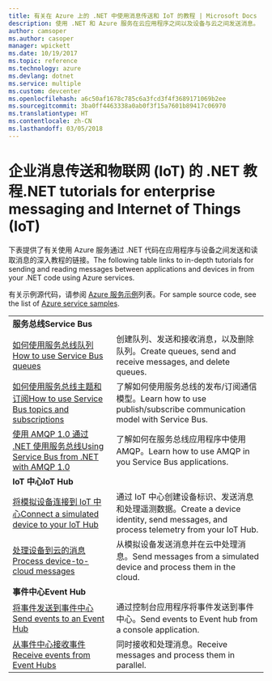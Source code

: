 ```yaml
---
title: 有关在 Azure 上的 .NET 中使用消息传送和 IoT 的教程 | Microsoft Docs
description: 使用 .NET 和 Azure 服务在云应用程序之间以及设备与云之间发送消息。
author: camsoper
ms.author: casoper
manager: wpickett
ms.date: 10/19/2017
ms.topic: reference
ms.technology: azure
ms.devlang: dotnet
ms.service: multiple
ms.custom: devcenter
ms.openlocfilehash: a6c50af1678c785c6a3fcd3f4f3689171069b2ee
ms.sourcegitcommit: 3ba0ff4463338a0ab0f3f15a7601b89417c06970
ms.translationtype: HT
ms.contentlocale: zh-CN
ms.lasthandoff: 03/05/2018
---
```

# <a name="net-tutorials-for-enterprise-messaging-and-internet-of-things-iot"></a><span data-ttu-id="2ed2d-103">企业消息传送和物联网 (IoT) 的 .NET 教程</span><span class="sxs-lookup"><span data-stu-id="2ed2d-103">.NET tutorials for enterprise messaging and Internet of Things (IoT)</span></span>

<span data-ttu-id="2ed2d-104">下表提供了有关使用 Azure 服务通过 .NET 代码在应用程序与设备之间发送和读取消息的深入教程的链接。</span><span class="sxs-lookup"><span data-stu-id="2ed2d-104">The following table links to in-depth tutorials for sending and reading messages between applications and devices in from your .NET code using Azure services.</span></span>

<span data-ttu-id="2ed2d-105">有关示例源代码，请参阅 [Azure 服务示例](https://azure.microsoft.com/resources/samples/?platform=dotnet)列表。</span><span class="sxs-lookup"><span data-stu-id="2ed2d-105">For sample source code, see the list of [Azure service samples](https://azure.microsoft.com/resources/samples/?platform=dotnet).</span></span>


| | |
|---|---|
| <span data-ttu-id="2ed2d-106">**服务总线**</span><span class="sxs-lookup"><span data-stu-id="2ed2d-106">**Service Bus**</span></span> | |
| <span data-ttu-id="2ed2d-107">[如何使用服务总线队列][1]</span><span class="sxs-lookup"><span data-stu-id="2ed2d-107">[How to use Service Bus queues][1]</span></span> | <span data-ttu-id="2ed2d-108">创建队列、发送和接收消息，以及删除队列。</span><span class="sxs-lookup"><span data-stu-id="2ed2d-108">Create queues, send and receive messages, and delete queues.</span></span> | 
| <span data-ttu-id="2ed2d-109">[如何使用服务总线主题和订阅][2]</span><span class="sxs-lookup"><span data-stu-id="2ed2d-109">[How to use Service Bus topics and subscriptions][2]</span></span> | <span data-ttu-id="2ed2d-110">了解如何使用服务总线的发布/订阅通信模型。</span><span class="sxs-lookup"><span data-stu-id="2ed2d-110">Learn how to use publish/subscribe communication model with Service Bus.</span></span>
| <span data-ttu-id="2ed2d-111">[使用 AMQP 1.0 通过 .NET 使用服务总线][3]</span><span class="sxs-lookup"><span data-stu-id="2ed2d-111">[Using Service Bus from .NET with AMQP 1.0][3]</span></span> | <span data-ttu-id="2ed2d-112">了解如何在服务总线应用程序中使用 AMQP。</span><span class="sxs-lookup"><span data-stu-id="2ed2d-112">Learn how to use AMQP in you Service Bus applications.</span></span>
|<span data-ttu-id="2ed2d-113">**IoT 中心**</span><span class="sxs-lookup"><span data-stu-id="2ed2d-113">**IoT Hub**</span></span>|
| <span data-ttu-id="2ed2d-114">[将模拟设备连接到 IoT 中心][4]</span><span class="sxs-lookup"><span data-stu-id="2ed2d-114">[Connect a simulated device to your IoT Hub][4]</span></span> | <span data-ttu-id="2ed2d-115">通过 IoT 中心创建设备标识、发送消息和处理遥测数据。</span><span class="sxs-lookup"><span data-stu-id="2ed2d-115">Create a device identity, send messages, and process telemetry from your IoT Hub.</span></span> |   
| <span data-ttu-id="2ed2d-116">[处理设备到云的消息][5]</span><span class="sxs-lookup"><span data-stu-id="2ed2d-116">[Process device-to-cloud messages][5]</span></span> | <span data-ttu-id="2ed2d-117">从模拟设备发送消息并在云中处理消息。</span><span class="sxs-lookup"><span data-stu-id="2ed2d-117">Send messages from a simulated device and process them in the cloud.</span></span> |
|<span data-ttu-id="2ed2d-118">**事件中心**</span><span class="sxs-lookup"><span data-stu-id="2ed2d-118">**Event Hub**</span></span>|
| <span data-ttu-id="2ed2d-119">[将事件发送到事件中心][6]</span><span class="sxs-lookup"><span data-stu-id="2ed2d-119">[Send events to an Event Hub][6]</span></span> | <span data-ttu-id="2ed2d-120">通过控制台应用程序将事件发送到事件中心。</span><span class="sxs-lookup"><span data-stu-id="2ed2d-120">Send events to Event hub from a console application.</span></span>
| <span data-ttu-id="2ed2d-121">[从事件中心接收事件][7]</span><span class="sxs-lookup"><span data-stu-id="2ed2d-121">[Receive events from Event Hubs][7]</span></span> | <span data-ttu-id="2ed2d-122">同时接收和处理消息。</span><span class="sxs-lookup"><span data-stu-id="2ed2d-122">Receive messages and process them in parallel.</span></span>


[1]: /azure/service-bus-messaging/service-bus-dotnet-get-started-with-queues
[2]: /azure/service-bus-messaging/service-bus-dotnet-how-to-use-topics-subscriptions
[3]: /azure/service-bus-messaging/service-bus-amqp-dotnet
[4]: /azure/iot-hub/iot-hub-csharp-csharp-getstarted
[5]: /azure/iot-hub/iot-hub-csharp-csharp-process-d2c
[6]: /azure/event-hubs/event-hubs-dotnet-standard-getstarted-send
[7]: /azure/event-hubs/event-hubs-dotnet-standard-getstarted-receive-eph


